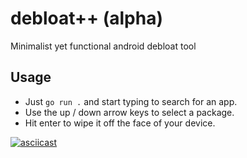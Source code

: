 # debloat++ (alpha)
Minimalist yet functional android debloat tool

## Usage
* Just `go run .` and start typing to search for an app.
* Use the up / down arrow keys to select a package.
* Hit enter to wipe it off the face of your device.

[![asciicast](https://asciinema.org/a/ey2gCeFxiZKCmCcJuBx76m4yl.svg)](https://asciinema.org/a/ey2gCeFxiZKCmCcJuBx76m4yl)
